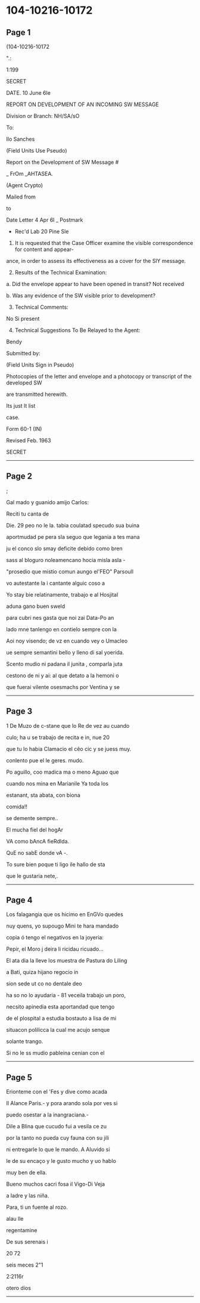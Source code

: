 # 104-10216-10172

## Page 1

(104-10216-10172

".:

1:199

SECRET

DATE. 10 June 6le

REPORT ON DEVELOPMENT OF AN INCOMING SW MESSAGE

Division or Branch: NH/SA/sO

To:

Ilo Sanches

(Field Units Use Pseudo)

Report on the Development of SW Message #

_ FrOm _AHTASEA.

(Agent Crypto)

Mailed from

to

Date Letter 4 Apr 6l _ Postmark

- Rec'd Lab 20 Pine Sle

1. It is requested that the Case Officer examine the visible correspondence for content and appear-

ance, in order to assess its effectiveness as a cover for the SlY message.

2. Results of the Technical Examination:

a. Did the envelope appear to have been opened in transit? Not received

b. Was any evidence of the SW visible prior to development?

3. Technical Comments:

No Si present

4. Technical Suggestions To Be Relayed to the Agent:

Bendy

Submitted by:

(Field Units Sign in Pseudo)

Photocopies of the letter and envelope and a photocopy or transcript of the developed SW

are transmitted herewith.

Its just lt list

case.

Form 60-1 (IN)

Revised Feb. 1963

SECRET

---

## Page 2

;

Gal mado y guanido amijo Carlos:

Reciti tu canta de

Die. 29 peo no le la. tabia coulatad specudo sua buina

aportmudad pe pera sla seguo que legania a tes mana

ju el conco slo smay deficite debido como bren

sass al bloguro noleamencano hocia misla asla -

"prosedio que mistio comun aungo el'FEO" Parsoull

vo autestante la i cantante alguic coso a

Yo stay bie relatinamente, trabajo e al Hosjital

aduna gano buen sweld

para cubri nes gasta que noi zai Data-Po an

lado mne tanlengo en contielo sempre con la

Aoi noy visendo; de vz en cuando vey o Umacleo

ue sempre semantini bello y lleno di sal yoerida.

Scento mudio ni padana il junita , comparla juta

cestono de ni y ai: al que detato a la hemoni o

que fuerai vilente osesmachs por Ventina y se

---

## Page 3

1 De Muzo de c-stane que lo Re de vez au cuando

culo; ha u se trabajo de recita e in, nue 20

que tu lo habia Clamacio el cêo cic y se juess muy.

conlento pue el le geres. mudo.

Po aguillo, coo madica ma o meno Aguao que

cuando nos mina en Marianile Ya toda los

estanant, sta abata, con biona

comida!!

se demente sempre..

El mucha fiel del hogAr

VA como bAncA fieRdIda.

QuE no sabE donde vA -.

To sure bien poque ti ligo ile hallo de sta

que le gustaria nete,.

---

## Page 4

Los falagangia que os hicimo en EnGVo quedes

nuy quens, yo supougo Mini te hara mandado

copia ó tengo el negativos en la joyeria:

Pepir, el Moro j deira li ricidau ricuado...

El ata dia la lleve los muestra de Pastura do Liling

a Bati, quiza hijano regocio in

sion sede ut co no dentale deo

ha so no lo ayudaria - 81 veceila trabajo un poro,

necsito apinedia esta aportandad que tengo

de el plospital a estudia bostauto a lisa de mi

situacon polilicca la cual me acujo senque

solante trango.

Si no le ss mudio pableina cenian con el

---

## Page 5

Erionteme con el 'Fes y dive como acada

Il Alance Paris.- y pora arando sola por ves si

puedo osestar a la inangraciana.-

Dile a Blina que cucudo fui a vesila ce zu

por la tanto no pueda cuy fauna con su jili

ni entregarle lo que le mando. A Aluvido si

le de su encaço y le gusto mucho y uo hablo

muy ben de ella.

Bueno muchos cacri fosa il Vigo-Di Veja

a ladre y las niña.

Para, ti un fuente al rozo.

alau lle

regentamine

De sus serenais i

20 72

seis meces 2"1

2:2116r

otero dios

---

